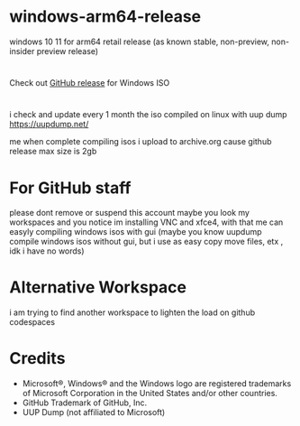 # windows-arm64-release

windows 10 11 for arm64 retail release (as known stable, non-preview, non-insider preview release)
#
Check out [GitHub release](https://github.com/TukangM/Windows10-11-iso/releases) for Windows ISO
#

i check and update every 1 month
the iso compiled on linux with uup dump https://uupdump.net/

me when complete compiling isos i upload to archive.org cause github release max size is 2gb

# For GitHub staff
please dont remove or suspend this account maybe you look my workspaces and you notice im installing VNC and xfce4, with that me can easyly compiling windows isos with gui (maybe you know uupdump compile windows isos without gui, but i use as easy copy move files, etx , idk i have no words)

# Alternative Workspace
i am trying to find another workspace to lighten the load on github codespaces

# Credits
 - Microsoft®, Windows® and the Windows logo are registered trademarks of Microsoft Corporation in the United States and/or other countries.
 - GitHub Trademark of GitHub, Inc.
 - UUP Dump (not affiliated to Microsoft)
